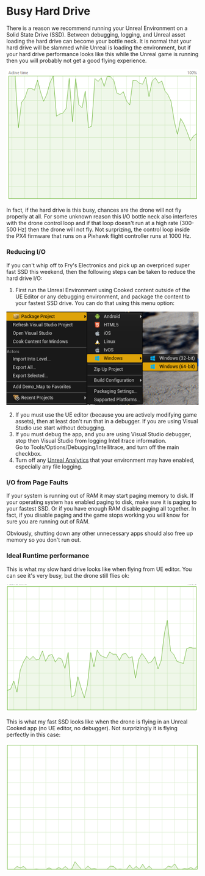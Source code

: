 # Busy Hard Drive

There is a reason we recommend running your Unreal Environment on a Solid State Drive (SSD).  Between debugging, logging, and Unreal asset loading
the hard drive can become your bottle neck.  It is normal that your hard drive will be slammed while Unreal is loading
the environment, but if your hard drive performance looks like this while the Unreal game is running
then you will probably not get a good flying experience.  

![Busy Hard Drive](images/busy_hard_drive.png)

In fact, if the hard drive is this busy, chances are the drone will not fly properly at all.
For some unknown reason this I/O bottle neck also interferes with the drone control loop and if that
loop doesn't run at a high rate (300-500 Hz) then the drone will not fly.  Not surprizing, the control
loop inside the PX4 firmware that runs on a Pixhawk flight controller runs at 1000 Hz.

### Reducing I/O

If you can't whip off to Fry's Electronics and pick up an overpriced super fast SSD this weekend, then the 
following steps can be taken to reduce the hard drive I/O:

1. First run the Unreal Environment using Cooked content outside of the UE Editor or any debugging environment,
and package the content to your fastest SSD drive.  You can do that using this menu option:

![Package Unreal Project](images/package_unreal.png)

2. If you must use the UE editor (because you are actively modifying game assets), then at least
don't run that in a debugger.  If you are using Visual Studio use start without debugging.
3. If you must debug the app, and you are using Visual Studio debugger, stop then Visual Studio from 
logging Intellitrace information.  
Go to Tools/Options/Debugging/Intellitrace, and turn off the main checkbox.
4. Turn off any [Unreal Analytics](https://docs.unrealengine.com/latest/INT/Gameplay/Analytics/index.html)
that your environment may have enabled, especially any file logging.

### I/O from Page Faults

If your system is running out of RAM it may start paging memory to disk.  If your operating system has
enabled paging to disk, make sure it is paging to your fastest SSD.  Or if you have enough RAM disable
paging all together.  In fact, if you disable paging and the game stops working you will know for sure
you are running out of RAM.

Obviously, shutting down any other unnecessary apps should also free up memory so you don't run out.

### Ideal Runtime performance

This is what my slow hard drive looks like when flying from UE editor.  You can see it's very busy,
but the drone still flies ok:

![Package Unreal Project](images/ue_hard_drive.png)

This is what my fast  SSD looks like when the drone is flying in an Unreal Cooked app 
(no UE editor, no debugger).  Not surprizingly it is flying perfectly in this case:

![Package Unreal Project](images/cooked_ssd.png)
